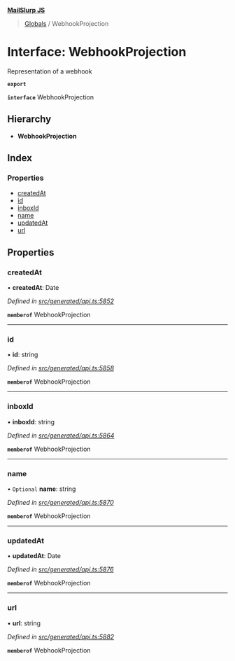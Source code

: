 **[MailSlurp JS](../README.md)**

> [Globals](../README.md) / WebhookProjection

# Interface: WebhookProjection

Representation of a webhook

**`export`** 

**`interface`** WebhookProjection

## Hierarchy

* **WebhookProjection**

## Index

### Properties

* [createdAt](webhookprojection.md#createdat)
* [id](webhookprojection.md#id)
* [inboxId](webhookprojection.md#inboxid)
* [name](webhookprojection.md#name)
* [updatedAt](webhookprojection.md#updatedat)
* [url](webhookprojection.md#url)

## Properties

### createdAt

•  **createdAt**: Date

*Defined in [src/generated/api.ts:5852](https://github.com/mailslurp/mailslurp-client/blob/5a4fc29/src/generated/api.ts#L5852)*

**`memberof`** WebhookProjection

___

### id

•  **id**: string

*Defined in [src/generated/api.ts:5858](https://github.com/mailslurp/mailslurp-client/blob/5a4fc29/src/generated/api.ts#L5858)*

**`memberof`** WebhookProjection

___

### inboxId

•  **inboxId**: string

*Defined in [src/generated/api.ts:5864](https://github.com/mailslurp/mailslurp-client/blob/5a4fc29/src/generated/api.ts#L5864)*

**`memberof`** WebhookProjection

___

### name

• `Optional` **name**: string

*Defined in [src/generated/api.ts:5870](https://github.com/mailslurp/mailslurp-client/blob/5a4fc29/src/generated/api.ts#L5870)*

**`memberof`** WebhookProjection

___

### updatedAt

•  **updatedAt**: Date

*Defined in [src/generated/api.ts:5876](https://github.com/mailslurp/mailslurp-client/blob/5a4fc29/src/generated/api.ts#L5876)*

**`memberof`** WebhookProjection

___

### url

•  **url**: string

*Defined in [src/generated/api.ts:5882](https://github.com/mailslurp/mailslurp-client/blob/5a4fc29/src/generated/api.ts#L5882)*

**`memberof`** WebhookProjection
